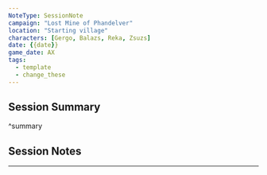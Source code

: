 ```yaml
---
NoteType: SessionNote
campaign: "Lost Mine of Phandelver"
location: "Starting village"
characters: [Gergo, Balazs, Reka, Zsuzs]
date: {{date}}
game_date: AX
tags:
  - template
  - change_these
---
```


## Session Summary

^summary

## Session Notes


---